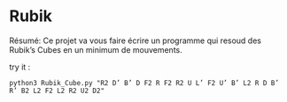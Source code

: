 # Rubik
Résumé: Ce projet va vous faire écrire un programme qui resoud des Rubik’s Cubes en un minimum de mouvements.

try it :
```
python3 Rubik_Cube.py "R2 D’ B’ D F2 R F2 R2 U L’ F2 U’ B’ L2 R D B’ R’ B2 L2 F2 L2 R2 U2 D2"
```